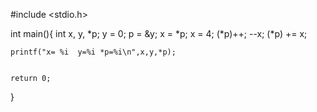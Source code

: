 
#include <stdio.h>

int main(){
	int x, y, *p;
	y = 0;
	p = &y;
	x = *p;
	x = 4;
	(*p)++;
	--x;
	(*p) += x;
	
	printf("x= %i  y=%i *p=%i\n",x,y,*p);
	
	
	return 0;
}
